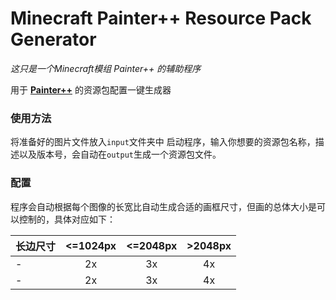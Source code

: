 # Minecraft Painter++ Resource Pack Generator 
*这只是一个Minecraft模组 Painter++ 的辅助程序*

用于 **[Painter++](https://www.curseforge.com/minecraft/mc-mods/paintings)** 的资源包配置一键生成器

### 使用方法

将准备好的图片文件放入`input`文件夹中
启动程序，输入你想要的资源包名称，描述以及版本号，会自动在`output`生成一个资源包文件。

### 配置
程序会自动根据每个图像的长宽比自动生成合适的画框尺寸，但画的总体大小是可以控制的，具体对应如下：

| 长边尺寸 | <=1024px | <=2048px | >2048px
|-| :-: | :-: | :-: |
|-| 2x | 3x | 4x |
|-| 2x | 3x | 4x |

